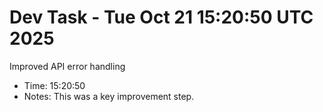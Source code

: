 # Dev Task - Tue Oct 21 15:20:50 UTC 2025
Improved API error handling
- Time: 15:20:50
- Notes: This was a key improvement step.
